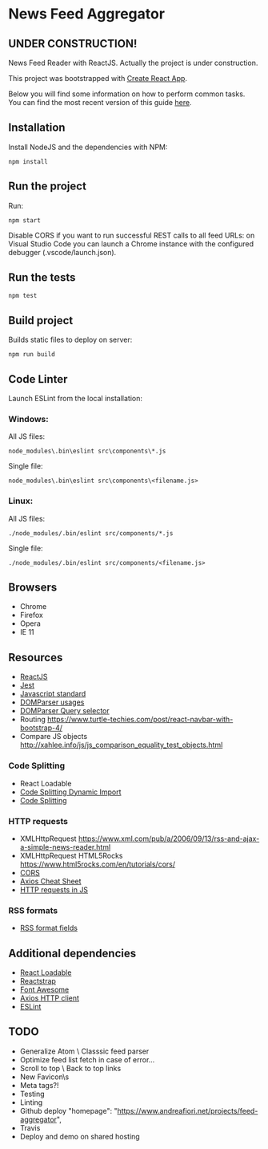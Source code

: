 # News Feed Aggregator

## UNDER CONSTRUCTION!

News Feed Reader with ReactJS. Actually the project is under construction.

This project was bootstrapped with [Create React App](https://github.com/facebookincubator/create-react-app).

Below you will find some information on how to perform common tasks.<br>
You can find the most recent version of this guide [here](https://github.com/facebookincubator/create-react-app/blob/master/packages/react-scripts/template/README.md).

## Installation

Install NodeJS and the dependencies with NPM:

	npm install

## Run the project

Run:

	npm start

Disable CORS if you want to run successful REST calls to all feed URLs: on Visual Studio Code you can launch a Chrome instance with the configured debugger (.vscode/launch.json).

## Run the tests

	npm test

## Build project

Builds static files to deploy on server:

	npm run build

## Code Linter

Launch ESLint from the local installation:

### Windows:

All JS files:

	node_modules\.bin\eslint src\components\*.js

Single file:

	node_modules\.bin\eslint src\components\<filename.js>

### Linux:

All JS files:

	./node_modules/.bin/eslint src/components/*.js

Single file:

	./node_modules/.bin/eslint src/components/<filename.js>

## Browsers

- Chrome
- Firefox
- Opera
- IE 11

## Resources

- [ReactJS](https://reactjs.org/)
- [Jest](https://jestjs.io/)
- [Javascript standard](https://standardjs.com/)
- [DOMParser usages](https://github.com/hongkiat/js-rss-reader/blob/master/rss.js)
- [DOMParser Query selector](https://developer.mozilla.org/en-US/docs/Web/API/Element/querySelector)
- Routing https://www.turtle-techies.com/post/react-navbar-with-bootstrap-4/
- Compare JS objects http://xahlee.info/js/js_comparison_equality_test_objects.html
### Code Splitting

- React Loadable
- [Code Splitting Dynamic Import](https://tylermcginnis.com/react-router-code-splitting/)
- [Code Splitting](https://reactjs.org/docs/code-splitting.html)

### HTTP requests

- XMLHttpRequest https://www.xml.com/pub/a/2006/09/13/rss-and-ajax-a-simple-news-reader.html
- XMLHttpRequest HTML5Rocks https://www.html5rocks.com/en/tutorials/cors/
- [CORS](https://en.wikipedia.org/wiki/Cross-origin_resource_sharing)
- [Axios Cheat Sheet](https://kapeli.com/cheat_sheets/Axios.docset/Contents/Resources/Documents/index)
- [HTTP requests in JS](https://medium.freecodecamp.org/here-is-the-most-popular-ways-to-make-an-http-request-in-javascript-954ce8c95aaa)

### RSS formats

- [RSS format fields](https://feedforall.com/rss-fields.htm)

## Additional dependencies

- [React Loadable](https://github.com/jamiebuilds/react-loadable)
- [Reactstrap](https://reactstrap.github.io/)
- [Font Awesome](https://fontawesome.com/)
- [Axios HTTP client](https://github.com/axios/axios)
- [ESLint](https://eslint.org/)

## TODO

- Generalize Atom \ Classsic feed parser
- Optimize feed list fetch in case of error...
- Scroll to top \ Back to top links
- New Favicon\s
- Meta tags?!
- Testing
- Linting
- Github deploy "homepage": "https://www.andreafiori.net/projects/feed-aggregator",
- Travis
- Deploy and demo on shared hosting
